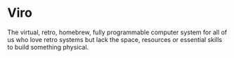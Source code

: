 # Viro

The virtual, retro, homebrew, fully programmable computer system for all of us who love retro systems but lack the space, resources or essential skills to build something physical.
